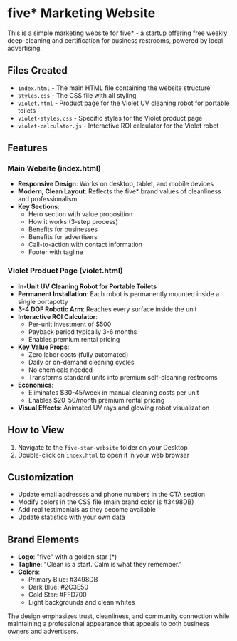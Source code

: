 # five* Marketing Website

This is a simple marketing website for five* - a startup offering free weekly deep-cleaning and certification for business restrooms, powered by local advertising.

## Files Created

- `index.html` - The main HTML file containing the website structure
- `styles.css` - The CSS file with all styling
- `violet.html` - Product page for the Violet UV cleaning robot for portable toilets
- `violet-styles.css` - Specific styles for the Violet product page
- `violet-calculator.js` - Interactive ROI calculator for the Violet robot

## Features

### Main Website (index.html)
- **Responsive Design**: Works on desktop, tablet, and mobile devices
- **Modern, Clean Layout**: Reflects the five* brand values of cleanliness and professionalism
- **Key Sections**:
  - Hero section with value proposition
  - How it works (3-step process)
  - Benefits for businesses
  - Benefits for advertisers
  - Call-to-action with contact information
  - Footer with tagline

### Violet Product Page (violet.html)
- **In-Unit UV Cleaning Robot for Portable Toilets**
- **Permanent Installation**: Each robot is permanently mounted inside a single portapotty
- **3-4 DOF Robotic Arm**: Reaches every surface inside the unit
- **Interactive ROI Calculator**: 
  - Per-unit investment of $500
  - Payback period typically 3-6 months
  - Enables premium rental pricing
- **Key Value Props**:
  - Zero labor costs (fully automated)
  - Daily or on-demand cleaning cycles
  - No chemicals needed
  - Transforms standard units into premium self-cleaning restrooms
- **Economics**: 
  - Eliminates $30-45/week in manual cleaning costs per unit
  - Enables $20-50/month premium rental pricing
- **Visual Effects**: Animated UV rays and glowing robot visualization

## How to View

1. Navigate to the `five-star-website` folder on your Desktop
2. Double-click on `index.html` to open it in your web browser

## Customization

- Update email addresses and phone numbers in the CTA section
- Modify colors in the CSS file (main brand color is #3498DB)
- Add real testimonials as they become available
- Update statistics with your own data

## Brand Elements

- **Logo**: "five" with a golden star (*)
- **Tagline**: "Clean is a start. Calm is what they remember."
- **Colors**: 
  - Primary Blue: #3498DB
  - Dark Blue: #2C3E50
  - Gold Star: #FFD700
  - Light backgrounds and clean whites

The design emphasizes trust, cleanliness, and community connection while maintaining a professional appearance that appeals to both business owners and advertisers.